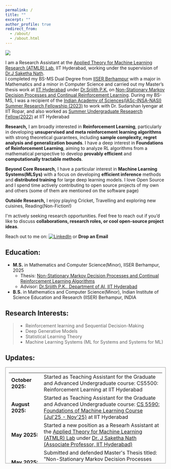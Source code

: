 ```yaml
---
permalink: /
title: ""
excerpt: ""
author_profile: true
redirect_from: 
  - /about/
  - /about.html
---
```


![](../images/first-post-modified.png)


I am a Research Assistant at the [Applied Theory for Machine Learning Research (ATMLR) Lab](https://atmlr-lab.github.io/index.html), IIT Hyderabad, working under the supervision of [Dr.J Saketha Nath](https://people.iith.ac.in/saketha/).   
I completed my BS-MS Dual Degree from [IISER Berhampur](https://www.iiserbpr.ac.in/) with a major in Mathematics and a minor in Computer Science and carried out my Master’s thesis work at [IIT Hyderabad](https://www.iith.ac.in/) under [Dr.Srijith P.K.](https://sites.google.com/site/pksrijith/home) on [Non-Stationary Markov Decision Processes and Continual Reinforcement Learning](https://www.dropbox.com/scl/fi/it6oqxw2gapwsdf81ypyn/MS_Thesis_Final_Submission_Katakam_Sandesh_20062-signed.pdf?rlkey=rz7eetkbfe4qpk29bfifim8e5&st=n9cksfbn&dl=0). During my BS-MS, I was a recipient of the [Indian Academy of Sciences(IASc-INSA-NASI) Summer Research Fellowship (2023)](https://drive.google.com/file/d/1FCjPHI62X9LlxjAldJ7ua4wRB16U7pYD/view?usp=sharing) to work with Dr. Sudarshan Iyengar at IIT Ropar, and also worked as [Summer Undergraduate Reseaerch Fellow(2022)](https://www.dropbox.com/scl/fi/8znyjtgc99tu0rwndhxvw/IITHSummerInternshipCertificate.pdf?rlkey=5rni2mkwqvhuu7u7l4xy5t5fl&st=ta5hn3ki&dl=0) at IIT Hyderabad


**Research,** I am broadly interested in **Reinforcement Learning**, particularly in developing **unsupervised and meta reinforcement learning algorithms** with strong theoretical guarantees, including **sample complexity, regret analysis and generalization bounds**. I have a deep interest in **Foundations of Reinforcement Learning**, aiming to analyze RL algorithms from a mathematical perspective to develop **provably efficient** and **computationally tractable methods**. 

**Beyond Core Research,** I have a particular interest in **Machine Learning Systems(MLSys)** with a focus on developing **efficient inference** methods and **distributed training** for large deep learning models. I love Open Source and I spend time actively contributing to open source projects of my own and others (some of them are mentioned on the software page)
  
**Outside Research,**  I enjoy playing Cricket, Travelling and exploring new cuisines, Reading(Non-Fiction!)  
  
I'm actively seeking research opportunities. Feel free to reach out if you’d like to discuss **collaborations, research roles, or cool open-source project ideas**.

Reach out to me on: [![LinkedIn](https://img.shields.io/badge/linkedin-%230077B5.svg?style=for-the-badge&logo=linkedin&logoColor=white)](https://www.linkedin.com/in/sandesh-katakam-79b6b1135/) or **Drop an Email**
  
Education:
------- 

* __M.S.__ in Mathematics and Computer Science(Minor), IISER Berhampur, 2025
  * Thesis: [Non-Stationary Markov Decision Processes and Continual Reinforcement Learning Algorithms](https://www.dropbox.com/scl/fi/it6oqxw2gapwsdf81ypyn/MS_Thesis_Final_Submission_Katakam_Sandesh_20062-signed.pdf?rlkey=rz7eetkbfe4qpk29bfifim8e5&st=n9cksfbn&dl=0)
  * Advisor: [Dr.Srijith P.K., Department of AI, IIT Hyderabad](https://sites.google.com/site/pksrijith/home)
* __B.S.__ in Mathematics and Computer Science(Minor), Indian Institute of Science Education and Research (IISER) Berhampur, INDIA

  

Research Interests:
------  
>* Reinforcement learning and Sequential Decision-Making
>* Deep Generative Models
>* Statistical Learning Theory
>* Machine Learning Systems (ML for Systems and Systems for ML)


Updates:
------

<div style="height:300px;overflow:auto; border:1px solid #999; padding-left: 0.7em; padding-right: 0.7em">
<table>
<col width="100px" />
<col width="650px" />
<!--  <tr><td><b>March 2024:</b></td><td>Started Building CaaS (Compute as a Service) Startup in Stealth Mode </td></tr> -->
  <tr><td><b>October 2025:</b></td><td>Started as Teaching Assistant for the Graduate and Advanced Undergraduate course: CS5500: Reinforcement Learning at IIT Hyderabad</td></tr>
  <tr><td><b>August 2025:</b></td><td>Started as Teaching Assistant for the Graduate and Advanced Undergraduate course: <a href="https://people.iith.ac.in/saketha/teaching/cs5590.html">CS 5590: Foundations of Machine Learning Course (Jul'25 - Nov'25)</a> at IIT Hyderabad</td></tr>
  <tr><td><b>May 2025:</b></td><td>Started a new position as a Researh Assistant at the <a href="https://atmlr-lab.github.io/index.html">Applied Theory for Machine Learning (ATMLR) Lab</a> under <a href="https://people.iith.ac.in/saketha/">Dr. J Saketha Nath (Associate Professor, IIT Hyderabad)</a> </td></tr>
  <tr><td><b>May 2025:</b></td><td>Submitted and defended Master's Thesis titled: "Non-Stationary Markov Decision Processes and Continual Reinforcement Learning Algorithms": <a href="https://www.dropbox.com/scl/fi/it6oqxw2gapwsdf81ypyn/MS_Thesis_Final_Submission_Katakam_Sandesh_20062-signed.pdf?rlkey=rz7eetkbfe4qpk29bfifim8e5&st=n9cksfbn&dl=0">Thesis PDF</a></td></tr>
  <tr><td><b>December 2024:</b></td><td>Selected as an AI Fellow (one of 10 fellows out of 350+ applicants worldwide) to be a part of the 2-month immersive Pi School of AI program(Rome, Italy) on a 100% scholarship</td></tr>
  <tr><td><b>September 2024:</b></td><td>Started position as Undergraduate Teaching Assistant(TA) at IISER Berhampur for CDS 101: Introduction to Programming with Python (Fall Semester 2024 Sep-Dec) under Dr. Anabik Pal</td></tr>
 <tr><td><b>February 2024:</b></td><td>Selected for Oxford Machine Learning Summer School 2024 for the tracks MLx Representation Learning and MLx Health and Bio to be held at Oxford Mathematical Institute UK</td></tr>
 <tr><td><b>January 2024:</b></td><td>Started as Masters Thesis Student at Bayesian Reasoning and Inference Group at Department of AI, IIT Hyderabad</td></tr>
 <tr><td><b>August 2023:</b></td><td>Worked at REint AI (Startup) as a Deep Learning Intern</td></tr>
 <tr><td><b>July 2023:</b></td><td>Selected for 7th Summer School on Artificial Intelligence 2023 with focus on Computer Vision and Machine Learning by IIIT Hyderabad (In-Person Category)</td></tr>
 <tr><td><b>Mar 2023:</b></td><td>Awarded Summer Research Fellowship by Indian Academy of Sciences to work under Dr. Sudarshan Iyengar HoD of CSE dept at IIT Ropar</td></tr>
  <tr><td><b>Nov 2022:</b></td><td>Started new position in the  Department of Physics, IISER Berhampur as Project student under Dr. Rahul Sharma. I Will be working on denoising models for STM images(scanning tunneling microscopy) </td></tr>
  <tr><td><b>Oct 2022:</b></td><td> Our Team secured Silver Medal  in iGEM Grand Jamboree 2022 at Paris, France</td></tr> 
  <tr><td><b>June 2022:</b></td><td>Started position at iGEM Team IISER Berhampur  in the Modelling Team </td></tr>
  <tr><td><b>May 2022:</b></td><td>Started Internship at IIT Hyderabad, Department of A.I. Under Prof. Srijit P.K. on Neural Differential Equations</td></tr>  
  <tr><td><b>Mar 2022:</b></td><td>Started position as Undergraduate Research Assistant in the NeuroImaging and Brain Research Group, IISER Berhampur under Dr. Vivek Tiwari</td></tr>  
  <tr><td><b>Dec 2020:</b></td><td>Admitted to BS-MS Dual Degree Programme at IISER Berhampur through JEE Advanced Channel</td></tr>

</table></div>



